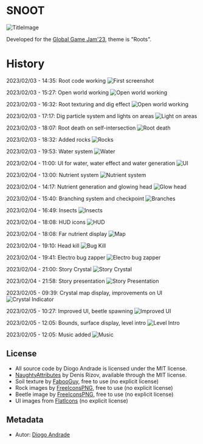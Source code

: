 # SNOOT

![TitleImage](Screenshots/screen21.png)

Developed for the [Global Game Jam'23], theme is "Roots".

# History

2023/02/03 - 14:35: Root code working
![First screenshot](Screenshots/screen01.png)

2023/02/03 - 15:27: Open world working
![Open world working](Screenshots/screen02.png)

2023/02/03 - 16:32: Root texturing and dig effect
![Open world working](Screenshots/screen03.png)

2023/02/03 - 17:17: Dig particle system and lights on areas
![Light on areas](Screenshots/screen04.png)

2023/02/03 - 18:07: Root death on self-intersection
![Root death](Screenshots/screen05.png)

2023/02/03 - 18:32: Added rocks
![Rocks](Screenshots/screen06.png)

2023/02/03 - 19:53: Water system
![Water](Screenshots/screen07.png)

2023/02/04 - 11:00: UI for water, water effect and water generation
![UI](Screenshots/screen08.png)

2023/02/04 - 13:00: Nutrient system
![Nutrient system](Screenshots/screen09.png)

2023/02/04 - 14:17: Nutrient generation and glowing head
![Glow head](Screenshots/screen10.png)

2023/02/04 - 15:40: Branching system and checkpoint
![Branches](Screenshots/screen11.png)

2023/02/04 - 16:49: Insects
![Insects](Screenshots/screen12.png)

2023/02/04 - 18:08: HUD icons
![HUD](Screenshots/screen13.png)

2023/02/04 - 18:08: Far nutrient display 
![Map](Screenshots/screen14.png)

2023/02/04 - 19:10: Head kill
![Bug Kill](Screenshots/screen15.png)

2023/02/04 - 19:41: Electro bug zapper
![Electro bug zapper](Screenshots/screen16.png)

2023/02/04 - 21:00: Story Crystal
![Story Crystal](Screenshots/screen17.png)

2023/02/04 - 21:58: Story presentation
![Story Presentation](Screenshots/screen18.png)

2023/02/05 - 09:39: Crystal map display, improvements on UI
![Crystal Indicator](Screenshots/screen19.png)

2023/02/05 - 10:27: Improved UI, beetle spawning
![Improved UI](Screenshots/screen20.png)

2023/02/05 - 12:05: Bounds, surface display, level intro
![Level Intro](Screenshots/screen21.png)

2023/02/05 - 12:05: Music added
![Music](Screenshots/screen21.png)

## License

* All source code by Diogo Andrade is licensed under the MIT license.
* [NaughtyAttributes] by Denis Rizov, available through the MIT license.
* Soil texture by [FabooGuy], free to use (no explicit license)
* Rock images by [FreeIconsPNG], free to use (no explicit license)
* Beetle image by [FreeIconsPNG], free to use (no explicit license)
* UI images from [FlatIcons] (no explicit license)

## Metadata

* Autor: [Diogo Andrade]

[Diogo Andrade]:https://github.com/DiogoDeAndrade
[NaughtyAttributes]:https://github.com/dbrizov/NaughtyAttributes
[Crayon]:https://www.craiyon.com/
[Midjourney]:https://www.midjourney.com/home/
[Global Game Jam'23]:https://globalgamejam.org/
[CC0]:https://creativecommons.org/publicdomain/zero/1.0/
[FabooGuy]:https://www.deviantart.com/fabooguy
[FreeIconsPNG]:https://www.freeiconspng.com/
[FlatIcons]:http://www.flaticons.com
